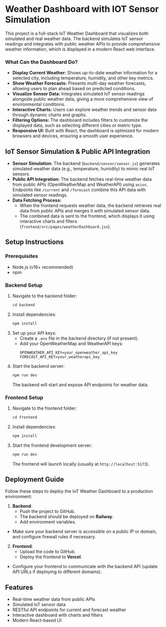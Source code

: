 # Weather Dashboard with IOT Sensor Simulation

This project is a full-stack IoT Weather Dashboard that visualizes both simulated and real weather data. The backend simulates IoT sensor readings and integrates with public weather APIs to provide comprehensive weather information, which is displayed in a modern React web interface.


### What Can the Dashboard Do?
- **Display Current Weather:** Shows up-to-date weather information for a selected city, including temperature, humidity, and other key metrics.
- **Show Weather Forecasts:** Presents multi-day weather forecasts, allowing users to plan ahead based on predicted conditions.
- **Visualize Sensor Data:** Integrates simulated IoT sensor readings alongside public weather data, giving a more comprehensive view of environmental conditions.
- **Interactive Charts:** Users can explore weather trends and sensor data through dynamic charts and graphs.
- **Filtering Options:** The dashboard includes filters to customize the displayed data, such as selecting different cities or metric type.
- **Responsive UI:** Built with React, the dashboard is optimized for modern browsers and devices, ensuring a smooth user experience.


## IoT Sensor Simulation & Public API Integration

- **Sensor Simulation:** The backend (`backend/sensor/sensor.js`) generates simulated weather data (e.g., temperature, humidity) to mimic real IoT sensors.
- **Public API Integration:** The backend fetches real-time weather data from public APIs (OpenWeatherMap and WeatherAPI) using `axios`. Endpoints like `/current` and `/forecast` combine this API data with simulated sensor readings.
- **Data Fetching Process:**
  - When the frontend requests weather data, the backend retrieves real data from public APIs and merges it with simulated sensor data.
  - The combined data is sent to the frontend, which displays it using interactive charts and filters (`frontend/src/pages/weatherDashboard.jsx`).

## Setup Instructions

### Prerequisites

- Node.js (v16+ recommended)
- npm

### Backend Setup

1. Navigate to the backend folder:
   ```powershell
   cd backend
   ```
2. Install dependencies:
   ```powershell
   npm install
   ```
3. Set up your API keys:
   - Create a `.env` file in the backend directory (if not present).
   - Add your OpenWeatherMap and WeatherAPI keys:
     ```env
     OPENWEATHER_API_KEY=your_openweather_api_key
     FORECAST_API_KEY=your_weatherapi_key
     ```
4. Start the backend server:
   ```powershell
   npm run dev
   ```
   The backend will start and expose API endpoints for weather data.

### Frontend Setup

1. Navigate to the frontend folder:
   ```powershell
   cd frontend
   ```
2. Install dependencies:
   ```powershell
   npm install
   ```
3. Start the frontend development server:
   ```powershell
   npm run dev
   ```
   The frontend will launch locally (usually at `http://localhost:5173`).

## Deployment Guide

Follow these steps to deploy the IoT Weather Dashboard to a production environment:

1. **Backend**:
   - Push the project to GitHub.
   - The backend should be deployed on **Railway**.
   - Add environment variables.
- Make sure your backend server is accessible on a public IP or domain, and configure firewall rules if necessary.

2. **Frontend**:
   - Upload the code to GitHub.
   - Deploy the frontend to **Vercel**.
- Configure your frontend to communicate with the backend API (update API URLs if deploying to different domains).


## Features

- Real-time weather data from public APIs
- Simulated IoT sensor data
- RESTful API endpoints for current and forecast weather
- Interactive dashboard with charts and filters
- Modern React-based UI